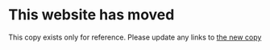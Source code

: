 # This website has moved

This copy exists only for reference. Please update any links to [the new copy](https://gitlab.com/friendly-telegram/friendly-telegram.gitlab.io)
